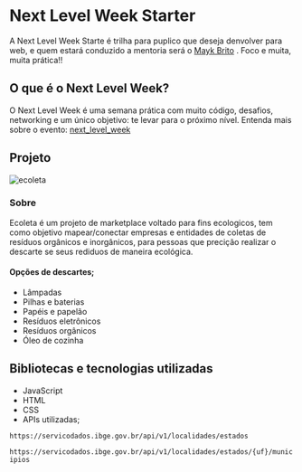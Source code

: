 # Next Level Week Starter

A Next Level Week Starte é trilha para puplico que deseja denvolver para web, e quem estará conduzido a mentoria será o [Mayk Brito](https://github.com/maykbrito 'Mayk Brito') .
Foco e muita, muita prática!!

## O que é o Next Level Week?

O Next Level Week é uma semana prática com muito código, desafios, networking e um único objetivo: te levar para o próximo nível.
Entenda mais sobre o evento: [next_level_week](https://nextlevelweek.com/inscricao/1 'next_level_week')

## Projeto

![ecoleta](https://i.imgur.com/2xBpWcv.png 'ecoleta')

### Sobre

Ecoleta é um projeto de marketplace voltado para fins ecologicos, tem como objetivo mapear/conectar empresas e entidades de coletas de resíduos orgânicos e inorgânicos, para pessoas que precição realizar o descarte se seus rediduos de maneira ecológica.

#### Opções de descartes;

- Lâmpadas
- Pilhas e baterias
- Papéis e papelão
- Resíduos eletrônicos
- Resíduos orgânicos
- Óleo de cozinha

## Bibliotecas e tecnologias utilizadas

- JavaScript
- HTML
- CSS
- APIs utilizadas;

`https://servicodados.ibge.gov.br/api/v1/localidades/estados`

`https://servicodados.ibge.gov.br/api/v1/localidades/estados/{uf}/municipios`
